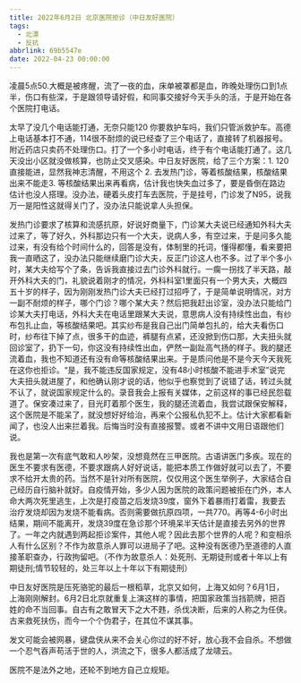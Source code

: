 ```yaml
---
title: 2022年6月2日 北京医院拒诊（中日友好医院）
tags:
  - 北漂
  - 反抗
abbrlink: 69b5547e
date: 2022-04-23 00:00:00
---
```


凌晨5点50.大概是被疼醒，流了一夜的血，床单被罩都是血，昨晚处理伤口到1点半，伤口有些深，于是跟领导请好假，和同事交接好今天手头的活，于是开始在各个医院打电话。

太早了没几个电话能打通，无奈只能120 你要救护车吗，我们只管派救护车。高德上电话基本打不通，114很不耐烦的说已经查了三个电话了，直接转了机器报号。附近药店只卖药不处理伤口。打了一个多小时电话，终于有个电话能打通了。这几天没出小区就没做核算，也防止交叉感染。中日友好医院，给了三个方案：1. 120直接能进，显然我神志清醒，不用这个 2. 去发热门诊，等着核酸结果，核酸结果出来不能走3. 等核酸结果出来再看病，估计我也快失血过多了，要是昏倒在路边估计也没人搭理。没办法，硬着头皮打车去医院，于是挂号，门诊发了N95，说我万一是阳性这就得关门了，没办法只能说拿人头担保。

<!--more-->

发热门诊要求了核算和流感抗原，好说好商量下，门诊某大夫说已经通知外科大夫过来了，等了好久，外科那边只有一个大夫，说病人多，有空过来，于是问多久能过来，有没有给个时间什么的，回答是没有，体制里的托词，懂得都懂，看来要把我一直晒这了，没办法只能继续磨门诊大夫，反正门诊这人也不多。过了半个多小时，某大夫给写个了条，告诉我直接过去门诊外科就行。一瘸一拐找了半天路，敲开外科大夫的门，礼貌说着刚才的情况，外科科室1里面只有一个男大夫，大概四五十岁的样子，因为刚刚发热门诊大夫已经打过招呼了，于是简单说明情况，对方一副不耐烦的样子，哪个门诊？哪个某大夫？然后把我赶出诊室，没办法只能给门诊某大夫打电话，外科大夫在电话里跟某大夫说，意思病人没有持续性出血，有纱布包扎止血，等核酸结果吧。其实纱布是我自己出门简单包扎的，给大夫看伤口时，纱布往下掉了点，很多干的血迹，裤腿有点紧，还没掀到伤口那，大夫扭头就回诊室了，扔下一句，你这没有持续性出血，俨然一副趾高气扬的样子。我的腿还流着血，我也不知道还有没有命等核酸结果出来。于是质问他是不是今天今天我死在这你也拒诊。“是，我不能违反国家规定，没有48小时核酸不能进手术室”说完大夫扭头就进屋了，和他确认刚才说的话，他似乎也察觉到了说错了话，转过头就不认了，就说国家规定什么的。录音我会上报有关媒体，之前这样的事已经民怨载道了。保安凑过来了，目光盯着那个医生，我的腿还流着血，我尝试跟保安解释，这个医院是不能呆了，就没想好好给治，再来个公报私仇犯不上。估计大家都看新闻了，也没人出来拦着我。后悔当时没有直接报警。或者不讲中文用日语跟他们说。

我也是第一次有底气敢和人吵架，没想竟然在三甲医院。古语讲医门多疾。现在的医生不要求有医德，不要求跟病人好好说话，能把本质工作做好就可以去了，不要求不给开太贵的药。当然不是针对所有医院，仅仅用这个医生举例子，大家结合自己经历自行脑补就好。自疫情开始，多少人因为医院的政策问题被拒在门外，本人命大两次死里逃生，上次是打疫苗之后发烧39度，窗外下着暴雨打着雷，我要去治疗发烧却因为发烧不能看病。否则需要做抗原四项，一共770。再等4-6小时出结果，期间不能离开，发烧39度在急诊那个环境呆半天估计是直接去另外的世界了。一年之内就遇到两起拒诊案件，其他人呢？因此去那个世界的人呢？和变相杀人有什么区别？不作为故意杀人罪可以进局子了吧。这种没有医德乃至道德的人直接革职查办，行政拘留吧。（不作为故意杀人：处死刑、无期徒刑或者十年以上有期徒刑;情节较轻的，处三年以上十年以下有期徒刑）

中日友好医院是压死骆驼的最后一根稻草，北京又如何，上海又如何？6月1日，上海刚刚解封。6月2日北京就重复上演这样的事情，把国家政策当挡箭牌，把百姓的命不当回事。自古有之敢冒天下之大不韪，杀伐决断，后来的人称之为任侠。古来救死扶伤，而今一个个伪君子，在其位不谋其事。

发文可能会被网暴，键盘侠从来不会关心你过的好不好，放心我不会自杀。不想做一个忍气吞声苟活于世的人，洪流之下，很多人都活成了龙啸云。

医院不是法外之地，还轮不到地方自己立规矩。